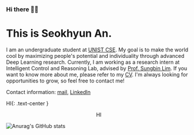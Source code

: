 ### Hi there 👋🏻 
# This is Seokhyun An.

I am an undergraduate student at [UNIST CSE](https://www.unist.ac.kr/, "unist link"). My goal is to make the world cool by maximizing people's potential and individuality through advanced Deep Learning research. Currently, I am working as a research intern at Intelligent Control and Reasoning Lab, advised by [Prof. Sungbin Lim](https://sites.google.com/view/sungbin/, "lab link"). If you want to know more about me, please refer to my [CV](https://iamseokhyun.github.io/CV/CV_SeokhyunAn.pdf, "lab link"). I'm always looking for opportunities to grow, so feel free to contact me!

Contact information: [mail](mailto:iamseokhyun@gmail.com, "lab link"), [LinkedIn](https://www.linkedin.com/in/iamseokhyun/, "lab link") 

HI{: .text-center }
<center> HI </center>

![Anurag's GitHub stats](https://github-readme-stats.vercel.app/api?username=iamseokhyun&show_icons=true&theme=default)
